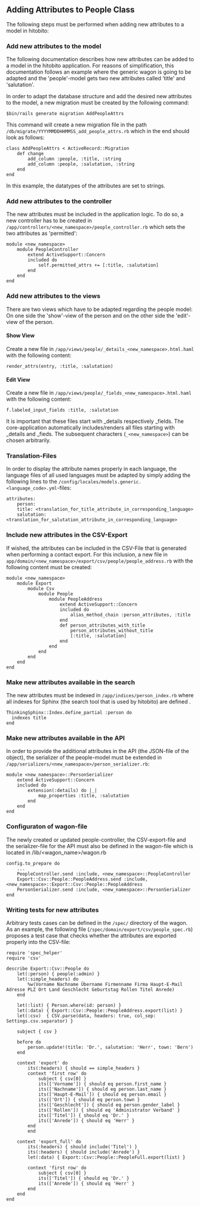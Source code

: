## Adding Attributes to People Class

The following steps must be performed when adding new attributes to a model in hitobito:

### Add new attributes to the model

The following documentation describes how new attributes can be added to a model in the hitobito application. For reasons of simplification, this documentation follows an example where the generic wagon is going to be adapted and the 'people'-model gets two new attributes called 'title' and 'salutation'.

In order to adapt the database structure and add the desired new attributes to the model, a new migration must be created by the following command:

    $bin/rails generate migration AddPeopleAttrs

This command will create a new migration file in the path `/db/migrate/YYYYMMDDHHMMSS_add_people_attrs.rb` which in the end should look as follows:

    class AddPeopleAttrs < ActiveRecord::Migration
        def change
            add_column :people, :title, :string
            add_column :people, :salutation, :string
        end
    end

In this example, the datatypes of the attributes are set to strings.

### Add new attributes to the controller

The new attributes must be included in the application logic. To do so, a new controller has to be created in `/app/controllers/<new_namespace>/people_controller.rb` which sets the two attributes as 'permitted':

    module <new_namespace>
        module PeopleController
            extend ActiveSupport::Concern
            included do
                self.permitted_attrs += [:title, :salutation]
            end
        end
    end

### Add new attributes to the views

There are two views which have to be adapted regarding the people model: On one side the 'show'-view of the person and on the other side the 'edit'-view of the person.

#### Show View

Create a new file in `/app/views/people/_details_<new_namespace>.html.haml` with the following content:

    render_attrs(entry, :title, :salutation)

#### Edit View

Create a new file in `/app/views/people/_fields_<new_namespace>.html.haml` with the following content:

    f.labeled_input_fields :title, :salutation

It is important that these files start with _details respectively _fields. The core-application automatically includes/renders all files starting with _details and _fieds. The subsequent characters (`_<new_namespace>`) can be chosen arbitrarily.

### Translation-Files

In order to display the attribute names properly in each language, the language files of all used languages must be adapted by simply adding the following lines to the `/config/locales/models.generic.<language_code>.yml`-files:

    attributes:
        person:
        title: <translation_for_title_attribute_in_corresponding_language>
        salutation: <translation_for_salutation_attribute_in_corresponding_language>

### Include new attributes in the CSV-Export

If wished, the attributes can be included in the CSV-File that is generated when performing a contact export. For this inclusion, a new file in `app/domain/<new_namespace>/export/csv/people/people_address.rb` with the following content must be created:

    module <new_namespace>
        module Export
            module Csv
                module People
                    module PeopleAddress
                        extend ActiveSupport::Concern
                        included do
                            alias_method_chain :person_attributes, :title
                        end
                        def person_attributes_with_title
                            person_attributes_without_title 
                            [:title, :salutation]
                        end
                    end
                end
            end
        end
    end

### Make new attributes available in the search

The new attributes must be indexed in `/app/indices/person_index.rb` where all indexes for Sphinx (the search tool that is used by hitobito) are defined .

    ThinkingSphinx::Index.define_partial :person do
      indexes title
    end

### Make new attributes available in the API

In order to provide the additional attributes in the API (the JSON-file of the object), the serializer of the people-model must be extended in `/app/serializers/<new_namespace>/person_serializer.rb`:

    module <new_namespace>::PersonSerializer
        extend ActiveSupport::Concern
        included do
            extension(:details) do |_|
                map_properties :title, :salutation
            end
        end
    end

### Configuraton of wagon-file

The newly created or updated people-controller, the CSV-export-file and the serializer-file for the API must also be defined in the wagon-file which is located in /lib/<wagon_name>/wagon.rb

    config.to_prepare do
        ...
        PeopleController.send :include, <new_namespace>::PeopleController
        Export::Csv::People::PeopleAddress.send :include, <new_namespace>::Export::Csv::People::PeopleAddress
        PersonSerializer.send :include, <new_namespace>::PersonSerializer
    end

### Writing tests for new attributes

Arbitrary tests cases can be defined in the `/spec/` directory of the wagon. As an example, the following file (`/spec/domain/export/csv/people_spec.rb`) proposes a test case that checks whether the attributes are exported properly into the CSV-file:

    require 'spec_helper'
    require 'csv'

    describe Export::Csv::People do
        let(:person) { people(:admin) }
        let(:simple_headers) do
            %w(Vorname Nachname Übername Firmenname Firma Haupt-E-Mail Adresse PLZ Ort Land Geschlecht Geburtstag Rollen Titel Anrede)
        end

        let(:list) { Person.where(id: person) }
        let(:data) { Export::Csv::People::PeopleAddress.export(list) }
        let(:csv)  { CSV.parse(data, headers: true, col_sep: Settings.csv.separator) }

        subject { csv }

        before do
            person.update!(title: 'Dr.', salutation: 'Herr', town: 'Bern')
        end

        context 'export' do
            its(:headers) { should == simple_headers }
            context 'first row' do
                subject { csv[0] }
                its(['Vorname']) { should eq person.first_name }
                its(['Nachname']) { should eq person.last_name }
                its(['Haupt-E-Mail']) { should eq person.email }
                its(['Ort']) { should eq person.town }
                its(['Geschlecht']) { should eq person.gender_label }
                its(['Rollen']) { should eq 'Administrator Verband' }
                its(['Titel']) { should eq 'Dr.' }
                its(['Anrede']) { should eq 'Herr' }
            end
            end

        context 'export_full' do
            its(:headers) { should include('Titel') }
            its(:headers) { should include('Anrede') }
            let(:data) { Export::Csv::People::PeopleFull.export(list) }

            context 'first row' do
                subject { csv[0] }
                its(['Titel']) { should eq 'Dr.' }
                its(['Anrede']) { should eq 'Herr' }
            end
        end
    end